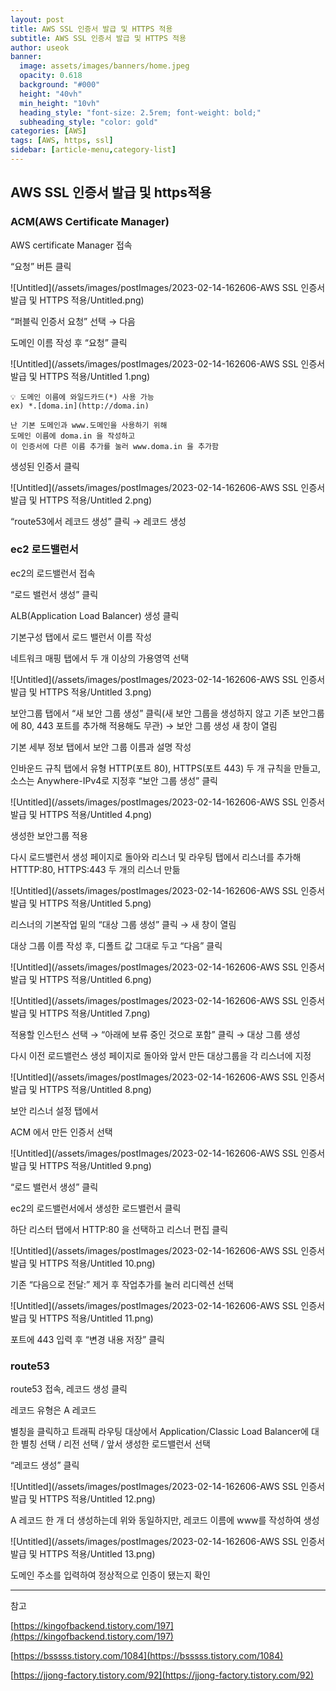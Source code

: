 ```yaml
---
layout: post
title: AWS SSL 인증서 발급 및 HTTPS 적용
subtitle: AWS SSL 인증서 발급 및 HTTPS 적용
author: useok
banner:
  image: assets/images/banners/home.jpeg
  opacity: 0.618
  background: "#000"
  height: "40vh"
  min_height: "10vh"
  heading_style: "font-size: 2.5rem; font-weight: bold;"
  subheading_style: "color: gold"
categories: [AWS]
tags: [AWS, https, ssl]
sidebar: [article-menu,category-list] 
---
```

## AWS SSL 인증서 발급 및 https적용

### ACM(AWS Certificate Manager)

AWS certificate Manager 접속

“요청” 버튼 클릭

![Untitled](/assets/images/postImages/2023-02-14-162606-AWS SSL 인증서 발급 및 HTTPS 적용/Untitled.png)

“퍼블릭 인증서 요청” 선택 → 다음

도메인 이름 작성 후 “요청” 클릭

![Untitled](/assets/images/postImages/2023-02-14-162606-AWS SSL 인증서 발급 및 HTTPS 적용/Untitled 1.png)

```
💡 도메인 이름에 와일드카드(*) 사용 가능 
ex) *.[doma.in](http://doma.in)

난 기본 도메인과 www.도메인을 사용하기 위해
도메인 이름에 doma.in 을 작성하고
이 인증서에 다른 이름 추가를 눌러 www.doma.in 을 추가함

```

생성된 인증서 클릭

![Untitled](/assets/images/postImages/2023-02-14-162606-AWS SSL 인증서 발급 및 HTTPS 적용/Untitled 2.png)

“route53에서 레코드 생성” 클릭 → 레코드 생성

### ec2 로드밸런서

ec2의 로드밸런서 접속

“로드 밸런서 생성” 클릭

ALB(Application Load Balancer) 생성 클릭

기본구성 탭에서 로드 밸런서 이름 작성

네트워크 매핑 탭에서 두 개 이상의 가용영역 선택

![Untitled](/assets/images/postImages/2023-02-14-162606-AWS SSL 인증서 발급 및 HTTPS 적용/Untitled 3.png)

보안그룹 탭에서 “새 보안 그룹 생성” 클릭(새 보안 그룹을 생성하지 않고 기존 보안그룹에 80, 443 포트를 추가해 적용해도 무관) → 보안 그룹 생성 새 창이 열림

기본 세부 정보 탭에서 보안 그룹 이름과 설명 작성

인바운드 규칙 탭에서 유형 HTTP(포트 80), HTTPS(포트 443) 두 개 규칙을 만들고, 소스는 Anywhere-IPv4로 지정후  “보안 그룹 생성” 클릭

![Untitled](/assets/images/postImages/2023-02-14-162606-AWS SSL 인증서 발급 및 HTTPS 적용/Untitled 4.png)

생성한 보안그룹 적용

다시 로드밸런서 생성 페이지로 돌아와 리스너 및 라우팅 탭에서 리스너를 추가해 HTTTP:80,  HTTPS:443 두 개의 리스너 만듦

![Untitled](/assets/images/postImages/2023-02-14-162606-AWS SSL 인증서 발급 및 HTTPS 적용/Untitled 5.png)

리스너의 기본작업 밑의 “대상 그룹 생성” 클릭 → 새 창이 열림

대상 그룹 이름 작성 후, 디폴트 값 그대로 두고 “다음” 클릭

![Untitled](/assets/images/postImages/2023-02-14-162606-AWS SSL 인증서 발급 및 HTTPS 적용/Untitled 6.png)

![Untitled](/assets/images/postImages/2023-02-14-162606-AWS SSL 인증서 발급 및 HTTPS 적용/Untitled 7.png)

적용할 인스턴스 선택 → “아래에 보류 중인 것으로 포함” 클릭 → 대상 그룹 생성

다시 이전 로드밸런스 생성 페이지로 돌아와 앞서 만든 대상그룹을 각 리스너에 지정

![Untitled](/assets/images/postImages/2023-02-14-162606-AWS SSL 인증서 발급 및 HTTPS 적용/Untitled 8.png)

보안 리스너 설정 탭에서

ACM 에서 만든 인증서 선택

![Untitled](/assets/images/postImages/2023-02-14-162606-AWS SSL 인증서 발급 및 HTTPS 적용/Untitled 9.png)

“로드 밸런서 생성” 클릭

ec2의 로드밸런서에서 생성한 로드밸런서 클릭

하단 리스터 탭에서 HTTP:80 을 선택하고 리스너 편집 클릭

![Untitled](/assets/images/postImages/2023-02-14-162606-AWS SSL 인증서 발급 및 HTTPS 적용/Untitled 10.png)

기존 “다음으로 전달:” 제거 후 작업추가를 눌러 리디렉션 선택

![Untitled](/assets/images/postImages/2023-02-14-162606-AWS SSL 인증서 발급 및 HTTPS 적용/Untitled 11.png)

포트에 443 입력 후 “변경 내용 저장” 클릭

### route53

route53 접속, 레코드 생성 클릭

레코드 유형은 A 레코드 

별칭을 클릭하고 트래픽 라우팅 대상에서 Application/Classic Load Balancer에 대한 별칭 선택 / 리전 선택 /  앞서 생성한 로드밸런서 선택

“레코드 생성” 클릭

![Untitled](/assets/images/postImages/2023-02-14-162606-AWS SSL 인증서 발급 및 HTTPS 적용/Untitled 12.png)

A 레코드 한 개 더 생성하는데 위와 동일하지만, 레코드 이름에 www를 작성하여 생성

![Untitled](/assets/images/postImages/2023-02-14-162606-AWS SSL 인증서 발급 및 HTTPS 적용/Untitled 13.png)

도메인 주소를 입력하여 정상적으로 인증이 됐는지 확인

---

참고

[https://kingofbackend.tistory.com/197](https://kingofbackend.tistory.com/197)

[https://bsssss.tistory.com/1084](https://bsssss.tistory.com/1084)

[https://jjong-factory.tistory.com/92](https://jjong-factory.tistory.com/92)